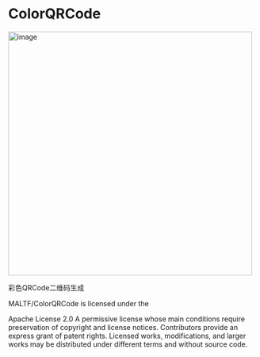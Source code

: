 # ColorQRCode

<img width="492" alt="image" src="https://user-images.githubusercontent.com/15863058/198491706-241485a0-9b57-41d1-a0f8-ce11f3ccaea6.png">

彩色QRCode二维码生成

MALTF/ColorQRCode is licensed under the

Apache License 2.0
A permissive license whose main conditions require preservation of copyright and license notices. Contributors provide an express grant of patent rights. Licensed works, modifications, and larger works may be distributed under different terms and without source code.
